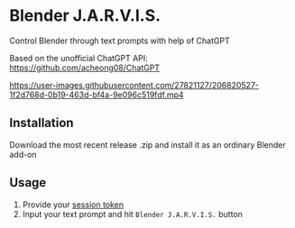 # Blender J.A.R.V.I.S.
Control Blender through text prompts with help of ChatGPT

Based on the unofficial ChatGPT API: https://github.com/acheong08/ChatGPT


https://user-images.githubusercontent.com/27821127/206820527-1f2d768d-0b19-463d-bf4a-9e096c519fdf.mp4


## Installation
Download the most recent release .zip and install it as an ordinary Blender add-on

## Usage

1. Provide your [session token](https://github.com/acheong08/ChatGPT/wiki/Setup#session-token-authentication)
2. Input your text prompt and hit `Blender J.A.R.V.I.S.` button
